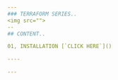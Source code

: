 ```yaml
---
### TERRAFORM SERIES..
<img src="">
--
## CONTENT..

01, INSTALLATION [`CLICK HERE`]()

----

---
```

